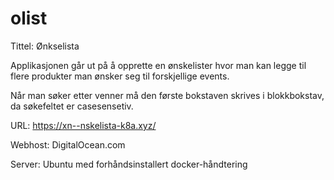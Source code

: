 # olist

Tittel: Ønkselista

Applikasjonen går ut på å opprette en ønskelister hvor man kan legge til flere produkter man ønsker seg til forskjellige events. 

Når man søker etter venner må den første bokstaven skrives i blokkbokstav, da søkefeltet er casesensetiv. 


URL: https://xn--nskelista-k8a.xyz/

Webhost: DigitalOcean.com

Server: Ubuntu med forhåndsinstallert docker-håndtering
